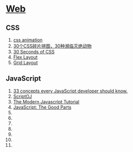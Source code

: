 # [Web](https://threegeese.github.io/WEB/)

## CSS

1. [css animation](https://cssanimation.rocks/css-animation-101/)
2. [30个CSS碎片拼图，30种濒临灭绝动物](http://www.webhek.com/misc-res/species-in-pieces/#)
3. [30 Seconds of CSS](https://30-seconds.github.io/30-seconds-of-css/)
4. [Flex Layout](http://flexbox.malven.co/)
5. [Grid Layout](http://grid.malven.co/)

## JavaScript

1. [33 concepts every JavaScript developer should know.](https://github.com/leonardomso/33-js-concepts)
2. [ScriptOJ](http://scriptoj.mangojuice.top/)
3. [The Modern Javascript Tutorial](https://javascript.info/)
4. [JavaScript: The Good Parts](http://crockford.com/javascript/)
5. []()
6. []()
7. []()
8. []()
9. []()
10. []()
11. []()
